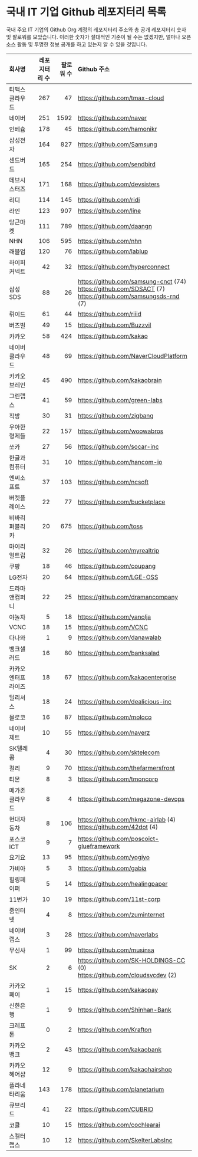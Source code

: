 # 국내 IT 기업 Github 레포지터리 목록
국내 주요 IT 기업의 Github Org 계정의 레포지터리 주소와 총 공개 레포지터리 숫자 및 팔로워를 모았습니다. 이러한 숫자가 절대적인 기준이 될 수는 없겠지만, 얼마나 오픈 소스 활동 및 투명한 정보 공개를 하고 있는지 알 수 있을 것입니다.

<!-- MARKDOWN_TABLE(GITHUB): START -->

| **회사명** | **레포지터리 수** | **팔로워 수** | **Github 주소** |
|:---|---:|---:|:---|
| 티맥스클라우드 | 267 | 47 | https://github.com/tmax-cloud |
| 네이버 | 251 | 1592 | https://github.com/naver |
| 인베슘 | 178 | 45 | https://github.com/hamonikr |
| 삼성전자 | 164 | 827 | https://github.com/Samsung |
| 센드버드 | 165 | 254 | https://github.com/sendbird |
| 데브시스터즈 | 171 | 168 | https://github.com/devsisters |
| 리디 | 114 | 145 | https://github.com/ridi |
| 라인 | 123 | 907 | https://github.com/line |
| 당근마켓 | 111 | 789 | https://github.com/daangn |
| NHN | 106 | 595 | https://github.com/nhn |
| 래블업 | 120 | 76 | https://github.com/lablup |
| 하이퍼커넥트 | 42 | 32 | https://github.com/hyperconnect |
| 삼성SDS | 88 | 26 | https://github.com/samsung-cnct (74)<br />https://github.com/SDSACT (7)<br />https://github.com/samsungsds-rnd (7) |
| 뤼이드 | 61 | 44 | https://github.com/riiid |
| 버즈빌 | 49 | 15 | https://github.com/Buzzvil |
| 카카오 | 58 | 424 | https://github.com/kakao |
| 네이버클라우드 | 48 | 69 | https://github.com/NaverCloudPlatform |
| 카카오브레인 | 45 | 490 | https://github.com/kakaobrain |
| 그린랩스 | 41 | 59 | https://github.com/green-labs |
| 직방 | 30 | 31 | https://github.com/zigbang |
| 우아한형제들 | 22 | 157 | https://github.com/woowabros |
| 쏘카 | 27 | 56 | https://github.com/socar-inc |
| 한글과컴퓨터 | 31 | 10 | https://github.com/hancom-io |
| 엔씨소프트 | 37 | 103 | https://github.com/ncsoft |
| 버켓플레이스 | 22 | 77 | https://github.com/bucketplace |
| 비바리퍼블리카 | 20 | 675 | https://github.com/toss |
| 마이리얼트립 | 32 | 26 | https://github.com/myrealtrip |
| 쿠팡 | 18 | 46 | https://github.com/coupang |
| LG전자 | 20 | 64 | https://github.com/LGE-OSS |
| 드라마앤컴퍼니 | 22 | 25 | https://github.com/dramancompany |
| 야놀자 | 5 | 18 | https://github.com/yanolja |
| VCNC | 18 | 15 | https://github.com/VCNC |
| 다나와 | 1 | 9 | https://github.com/danawalab |
| 뱅크샐러드 | 16 | 80 | https://github.com/banksalad |
| 카카오엔터프라이즈 | 18 | 67 | https://github.com/kakaoenterprise |
| 딜리셔스 | 18 | 24 | https://github.com/dealicious-inc |
| 몰로코 | 16 | 87 | https://github.com/moloco |
| 네이버제트 | 10 | 55 | https://github.com/naverz |
| SK텔레콤 | 4 | 30 | https://github.com/sktelecom |
| 컬리 | 9 | 70 | https://github.com/thefarmersfront |
| 티몬 | 8 | 3 | https://github.com/tmoncorp |
| 메가존클라우드 | 8 | 4 | https://github.com/megazone-devops |
| 현대자동차 | 8 | 106 | https://github.com/hkmc-airlab (4)<br />https://github.com/42dot (4) |
| 포스코ICT | 9 | 7 | https://github.com/poscoict-glueframework |
| 요기요 | 13 | 95 | https://github.com/yogiyo |
| 가비아 | 5 | 3 | https://github.com/gabia |
| 힐링페이퍼 | 5 | 14 | https://github.com/healingpaper |
| 11번가 | 10 | 19 | https://github.com/11st-corp |
| 줌인터넷 | 4 | 8 | https://github.com/zuminternet |
| 네이버랩스 | 3 | 28 | https://github.com/naverlabs |
| 무신사 | 1 | 99 | https://github.com/musinsa |
| SK | 2 | 6 | https://github.com/SK-HOLDINGS-CC (0)<br />https://github.com/cloudsvcdev (2) |
| 카카오페이 | 1 | 15 | https://github.com/kakaopay |
| 신한은행 | 1 | 9 | https://github.com/Shinhan-Bank |
| 크레프톤 | 0 | 2 | https://github.com/Krafton |
| 카카오뱅크 | 2 | 43 | https://github.com/kakaobank |
| 카카오헤어샵 | 12 | 9 | https://github.com/kakaohairshop |
| 플라네타리움 | 143 | 178 | https://github.com/planetarium |
| 큐브리드 | 41 | 22 | https://github.com/CUBRID |
| 코클 | 10 | 15 | https://github.com/cochlearai |
| 스켈터랩스 | 10 | 12 | https://github.com/SkelterLabsInc |

<!-- MARKDOWN_TABLE(GITHUB): END -->
